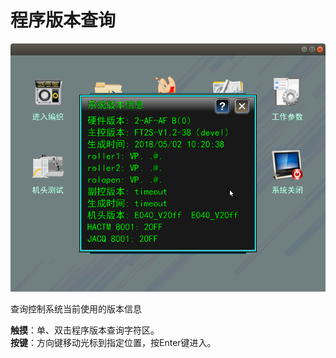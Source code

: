 # 程序版本查询

![](../.gitbook/assets/cheng-xu-ban-ben-cha-xun.png)

查询控制系统当前使用的版本信息

**触摸**：单、双击程序版本查询字符区。  
**按键**：方向键移动光标到指定位置，按Enter键进入。

